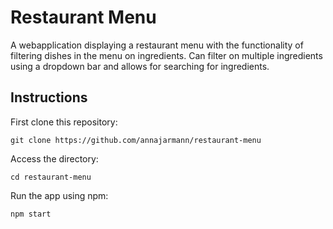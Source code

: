# Restaurant Menu

A webapplication displaying a restaurant menu with the functionality of filtering dishes in the menu on ingredients. Can filter on multiple ingredients using a dropdown bar and allows for searching for ingredients.

## Instructions
First clone this repository:

    git clone https://github.com/annajarmann/restaurant-menu

Access the directory:

    cd restaurant-menu

Run the app using npm:

    npm start